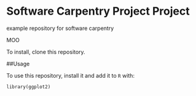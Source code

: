 # Software Carpentry Project Project
example repository for software carpentry

<c><h> MOO </h></c>

To install, clone this repository.

##Usage

To use this repository, install it and add it to `R` with:

```{r}
library(ggplot2)
```

